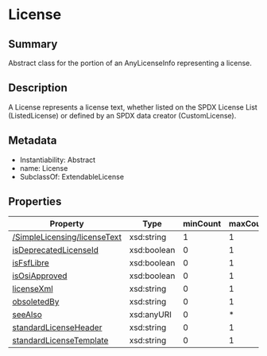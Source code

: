 <!-- Automatically generated by spec-parser v2.0.0 on 2024-01-08T22:20:56.273795+00:00 -->
<!-- SPDX-License-Identifier: Community-Spec-1.0 -->

# License

## Summary

Abstract class for the portion of an AnyLicenseInfo representing a license.


## Description

A License represents a license text, whether listed on the SPDX License List
(ListedLicense) or defined by an SPDX data creator (CustomLicense).


## Metadata

- Instantiability: Abstract
- name: License
- SubclassOf: ExtendableLicense



## Properties

| Property | Type | minCount | maxCount |
|---|---|---|---|
| [/SimpleLicensing/licenseText](../../SimpleLicensing/Properties/licenseText.md) | xsd:string | 1 | 1 |
| [isDeprecatedLicenseId](../Properties/isDeprecatedLicenseId.md) | xsd:boolean | 0 | 1 |
| [isFsfLibre](../Properties/isFsfLibre.md) | xsd:boolean | 0 | 1 |
| [isOsiApproved](../Properties/isOsiApproved.md) | xsd:boolean | 0 | 1 |
| [licenseXml](../Properties/licenseXml.md) | xsd:string | 0 | 1 |
| [obsoletedBy](../Properties/obsoletedBy.md) | xsd:string | 0 | 1 |
| [seeAlso](../Properties/seeAlso.md) | xsd:anyURI | 0 | * |
| [standardLicenseHeader](../Properties/standardLicenseHeader.md) | xsd:string | 0 | 1 |
| [standardLicenseTemplate](../Properties/standardLicenseTemplate.md) | xsd:string | 0 | 1 |

